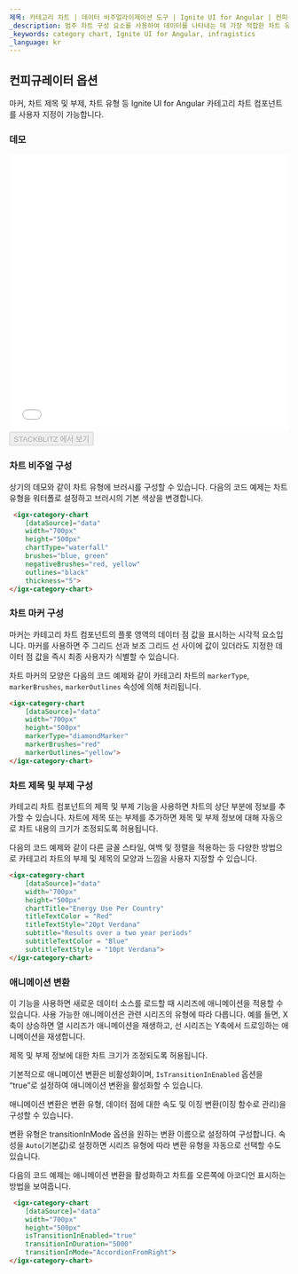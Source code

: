 ```yaml
---
제목: 카테고리 차트 | 데이터 비주얼라이제이션 도구 | Ignite UI for Angular | 컨피규레이터 옵션 | Infragistics
_description: 범주 차트 구성 요소를 사용하여 데이터를 나타내는 데 가장 적합한 차트 유형을 분석하고 자동으로 선택합니다. 시각화를위한 차트 유형에 대해 알아보십시오.
_keywords: category chart, Ignite UI for Angular, infragistics
_language: kr
---
```


## 컨피규레이터 옵션

마커, 차트 제목 및 부제, 차트 유형 등 Ignite UI for Angular 카테고리 차트 컴포넌트를 사용자 지정이 가능합니다.

### 데모

<div class="sample-container loading" style="height: 500px">
    <iframe id="category-chart-config-options-iframe" src='{environment:dvDemosBaseUrl}/charts/category-chart-config-options' width="100%" height="100%" seamless frameBorder="0" onload="onXPlatSampleIframeContentLoaded(this);"></iframe>
</div>
<div>
    <button data-localize="stackblitz" disabled class="stackblitz-btn"   data-iframe-id="category-chart-config-options-iframe" data-demos-base-url="{environment:dvDemosBaseUrl}">STACKBLITZ 에서 보기
    </button>
</div>

### 차트 비주얼 구성

상기의 데모와 같이 차트 유형에 브러시를 구성할 수 있습니다. 다음의 코드 예제는 차트 유형을 워터폴로 설정하고 브러시의 기본 색상을 변경합니다.

```html
 <igx-category-chart
    [dataSource]="data"
    width="700px"
    height="500px"
    chartType="waterfall"
	brushes="blue, green"
	negativeBrushes="red, yellow"
	outlines="black"
	thickness="5">
</igx-category-chart>
```

### 차트 마커 구성

마커는 카테고리 차트 컴포넌트의 플롯 영역의 데이터 점 값을 표시하는 시각적 요소입니다. 마커를 사용하면 주 그리드 선과 보조 그리드 선 사이에 값이 있더라도 지정한 데이터 점 값을 즉시 최종 사용자가 식별할 수 있습니다.

차트 마커의 모양은 다음의 코드 예제와 같이 카테고리 차트의 `markerType`, `markerBrushes`, `markerOutlines` 속성에 의해 처리됩니다.

```html
<igx-category-chart
    [dataSource]="data"
    width="700px"
    height="500px"
    markerType="diamondMarker"
    markerBrushes="red"
    markerOutlines="yellow">
</igx-category-chart>
```

### 차트 제목 및 부제 구성

카테고리 차트 컴포넌트의 제목 및 부제 기능을 사용하면 차트의 상단 부분에 정보를 추가할 수 있습니다.
차트에 제목 또는 부제를 추가하면 제목 및 부제 정보에 대해 자동으로 차트 내용의 크기가 조정되도록 허용됩니다.

다음의 코드 예제와 같이 다른 글꼴 스타일, 여백 및 정렬을 적용하는 등 다양한 방법으로 카테고리 차트의 부제 및 제목의 모양과 느낌을 사용자 지정할 수 있습니다.

```html
<igx-category-chart
    [dataSource]="data"
    width="700px"
    height="500px"
    chartTitle="Energy Use Per Country"
    titleTextColor = "Red"
    titleTextStyle="20pt Verdana"
    subtitle="Results over a two year periods"
    subtitleTextColor = "Blue"
    subtitleTextStyle = "10pt Verdana">
</igx-category-chart>
```

### 애니메이션 변환

이 기능을 사용하면 새로운 데이터 소스를 로드할 때 시리즈에 애니메이션을 적용할 수 있습니다. 사용 가능한 애니메이션은 관련 시리즈의 유형에 따라 다릅니다. 예를 들면, X축이 상승하면 열 시리즈가 애니메이션을 재생하고, 선 시리즈는 Y축에서 드로잉하는 애니메이션을 재생합니다.

제목 및 부제 정보에 대한 차트 크기가 조정되도록 허용됩니다.

기본적으로 애니메이션 변환은 비활성화이며, `IsTransitionInEnabled` 옵션을 “true”로 설정하여 애니메이션 변환을 활성화할 수 있습니다.

애니메이션 변환은 변환 유형, 데이터 점에 대한 속도 및 이징 변환(이징 함수로 관리)을 구성할 수 있습니다.

변환 유형은 transitionInMode 옵션을 원하는 변환 이름으로 설정하여 구성합니다. 속성을 `Auto`(기본값)로 설정하면 시리즈 유형에 따라 변환 유형을 자동으로 선택할 수도 있습니다.

다음의 코드 예제는 애니메이션 변환을 활성화하고 차트를 오른쪽에 아코디언 표시하는 방법을 보여줍니다.

```html
 <igx-category-chart
    [dataSource]="data"
    width="700px"
    height="500px"
    isTransitionInEnabled="true"
    transitionInDuration="5000"
    transitionInMode="AccordionFromRight">
</igx-category-chart>
```
